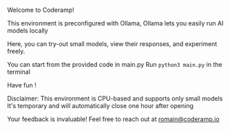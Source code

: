 Welcome to Coderamp!

This environment is preconfigured with Ollama, 
Ollama lets you easily run AI models locally

Here, you can try-out small models, view their responses, and experiment freely. 

You can start from the provided code in main.py
Run `python3 main.py`  in the terminal 

Have fun !

Disclaimer:
This environment is CPU-based and supports only small models
It's temporary and will automatically close one hour after opening

Your feedback is invaluable!
Feel free to reach out at romain@coderamp.io

